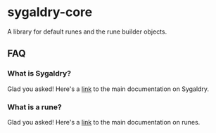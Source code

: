 # sygaldry-core
A library for default runes and the rune builder objects.

## FAQ

### What is Sygaldry?
Glad you asked! Here's a [link][sygaldry] to the main documentation on Sygaldry.

### What is a rune?
Glad you asked! Here's a [link][runes] to the main documentation on runes.

[sygaldry]:https://github.com/sygaldry/sygaldry/blob/master/README.md#what-is-sygaldry
[runes]:https://github.com/sygaldry/sygaldry/blob/master/README.md#what-is-a-rune